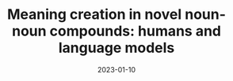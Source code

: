---
title: "Meaning creation in novel noun-noun compounds: humans and language models"
collection: publications
permalink: /publication/2023_meaning-creation-in-novel-noun-noun-compounds:-hum
date: 2023-01-10
year: 2023
venue: 'Language, Cognition and Neuroscience'
authors: 'Chen P, Poeppel D, Zuanazzi A'
number: '209'
citation: 'Chen P, Poeppel D, Zuanazzi A (2023). Meaning creation in novel noun-noun compounds: humans and language models. Language, Cognition and Neuroscience.'
category: 'article'
---